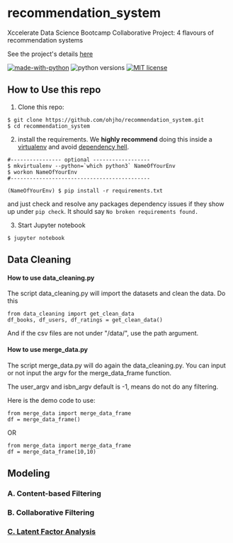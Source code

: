 # recommendation_system
Xccelerate Data Science Bootcamp Collaborative Project: 4 flavours of recommendation systems

See the project's details [here](project_details.md)

[![made-with-python](https://img.shields.io/badge/Made%20with-Python-1f425f.svg)](https://www.python.org/)
![python versions](https://img.shields.io/badge/python-3.5%20%7C%203.6%20%7C%203.7-blue.svg)
[![MIT license](https://img.shields.io/badge/License-MIT-blue.svg)](https://lbesson.mit-license.org/)

## How to Use this repo
1. Clone this repo:
```
$ git clone https://github.com/ohjho/recommendation_system.git
$ cd recommendation_system
```
2. install the requirements. We **highly recommend** doing this inside a [virtualenv][url_virtualenv] and avoid [dependency hell](https://medium.com/knerd/the-nine-circles-of-python-dependency-hell-481d53e3e025).  
```
#---------------- optional ------------------
$ mkvirtualenv --python=`which python3` NameOfYourEnv
$ workon NameOfYourEnv
#--------------------------------------------

(NameOfYourEnv) $ pip install -r requirements.txt
```
and just check and resolve any packages dependency issues if they show up under `pip check`. It should say `No broken requirements found.`  

3. Start Jupyter notebook
```
$ jupyter notebook
```

## Data Cleaning
#### How to use data_cleaning.py
The script data_cleaning.py will import the datasets and clean the data.
Do this
```
from data_cleaning import get_clean_data
df_books, df_users, df_ratings = get_clean_data()
```

And if the csv files are not under "/data/", use the path argument.

#### How to use merge_data.py
The script merge_data.py will do again the data_cleaning.py. You can input or not input the argv for the merge_data_frame function.

The user_argv and isbn_argv default is -1, means do not do any filtering.

Here is the demo code to use:
```
from merge_data import merge_data_frame
df = merge_data_frame()
```
OR
```
from merge_data import merge_data_frame
df = merge_data_frame(10,10)
```

## Modeling
### A. Content-based Filtering
### B. Collaborative Filtering
### [C. Latent Factor Analysis](latent_factor_analysis/)

[url_virtualenv]: https://virtualenvwrapper.readthedocs.io/en/latest/
